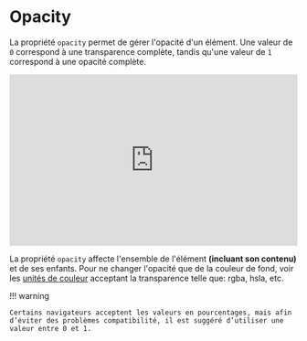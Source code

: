 # Opacity
La propriété `opacity` permet de gérer l'opacité d'un élément. Une valeur de `0` correspond à une transparence complète, tandis qu'une valeur de `1` correspond à une opacité complète.

<iframe height="300" style="width: 100%;" scrolling="no" title="Opacity" src="https://codepen.io/tim-momo/embed/rNrrYGG?default-tab=html%2Cresult" frameborder="no" loading="lazy" allowtransparency="true" allowfullscreen="true">
  See the Pen <a href="https://codepen.io/tim-momo/pen/rNrrYGG">
  Opacity</a> by TIM Montmorency (<a href="https://codepen.io/tim-momo">@tim-momo</a>)
  on <a href="https://codepen.io">CodePen</a>.
</iframe>

La propriété `opacity` affecte l'ensemble de l'élément **(incluant son contenu)** et de ses enfants. Pour ne changer l'opacité que de la couleur de fond, voir les <u>unités de couleur</u> acceptant la transparence telle que: rgba, hsla, etc.

!!! warning

    Certains navigateurs acceptent les valeurs en pourcentages, mais afin d’éviter des problèmes compatibilité, il est suggéré d’utiliser une valeur entre 0 et 1.
